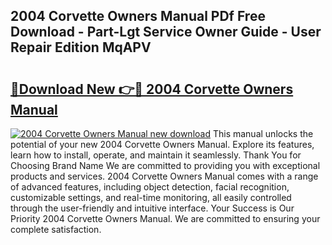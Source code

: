 ## 2004 Corvette Owners Manual PDf Free Download - Part-Lgt Service Owner Guide - User Repair Edition MqAPV

# <h2><a href="http://bc2822.oget.top/?id=2004+Corvette+Owners+Manual">🔗Download New 👉🔴 2004 Corvette Owners Manual</a></h2>

[![2004 Corvette Owners Manual new download](https://i.imgur.com/5g1atiW.png)](http://bc2822.oget.top/?id=2004+Corvette+Owners+Manual)
This manual unlocks the potential of your new 2004 Corvette Owners Manual. Explore its features, learn how to install, operate, and maintain it seamlessly. Thank You for Choosing Brand Name We are committed to providing you with exceptional products and services. 2004 Corvette Owners Manual comes with a range of advanced features, including object detection, facial recognition, customizable settings, and real-time monitoring, all easily controlled through the user-friendly and intuitive interface. Your Success is Our Priority 2004 Corvette Owners Manual. We are committed to ensuring your complete satisfaction.
